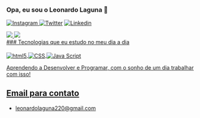 



### Opa, eu sou o Leonardo Laguna 🐺

[![Instagram ](https://img.shields.io/badge/Instagram-E4405F?style=for-the-badge&logo=instagram&logoColor=white) ](https://www.instagram.com/leolagunaa.7/)
[![Twitter ](https://img.shields.io/badge/Twitter-1DA1F2?style=for-the-badge&logo=twitter&logoColor=white)](https://twitter.com/LagunaaLeonardo)
[![Linkedin](https://img.shields.io/badge/LinkedIn-0077B5?style=for-the-badge&logo=linkedin&logoColor=white)](https://www.linkedin.com/in/leonardo-laguna-1391a422b/)

<div>
<a href="https://beacons.ai/leonardolagunaa"/>
<img src="https://github-readme-stats.vercel.app/api?username=Leonardolagunaa&theme=midnight-purple&show_icons=true"/> 

<img src="https://github-readme-stats.vercel.app/api/top-langs/?username=Leonardolagunaa&theme=midnight-purple&show_icons=true%22/%3E"/>

</div>
### Tecnologias que eu estudo no meu dia a dia

<div style="display:inline_block"><br/>
<img align="center" alt="html5" src="https://img.shields.io/badge/HTML5-E34F26?style=for-the-badge&logo=html5&logoColor=white">
<img align="center" alt="CSS" src="https://img.shields.io/badge/CSS3-1572B6?style=for-the-badge&logo=css3&logoColor=white">
<img align="center" alt="Java Script" src="https://img.shields.io/badge/JavaScript-323330?style=for-the-badge&logo=javascript&logoColor=F7DF1E"

</br>
 

Aprendendo a Desenvolver e Programar, com o sonho de um dia trabalhar com isso!

## Email para contato

- [leonardolaguna220@gmail.com](https://www.google.com/url?sa=t&rct=j&q=&esrc=s&source=web&cd=&cad=rja&uact=8&ved=2ahUKEwjk1f6VlL_4AhV9CLkGHYFDAaYQFnoECAQQAQ&url=https%3A%2F%2Fwww.google.com%2Fgmail%2F&usg=AOvVaw3mZ_qbD_gQyp_sqkjrwStn)
